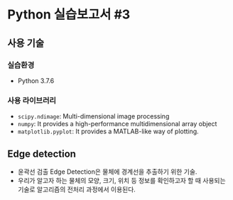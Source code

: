 # Python 실습보고서 #3

## 사용 기술

### 실습환경

- Python 3.7.6

### 사용 라이브러리

- `scipy.ndimage`: Multi-dimensional image processing
- `numpy`: It provides a high-performance multidimensional array object
- `matplotlib.pyplot`: It provides a MATLAB-like way of plotting.

## Edge detection

- 윤곽선 검출 Edge Detection은 물체에 경계선을 추출하기 위한 기술.
- 우리가 알고자 하는 물체의 모양, 크기, 위치 등 정보를 확인하고자 할 때 사용되는 기술로 알고리즘의 전처리 과정에서 이용된다.
